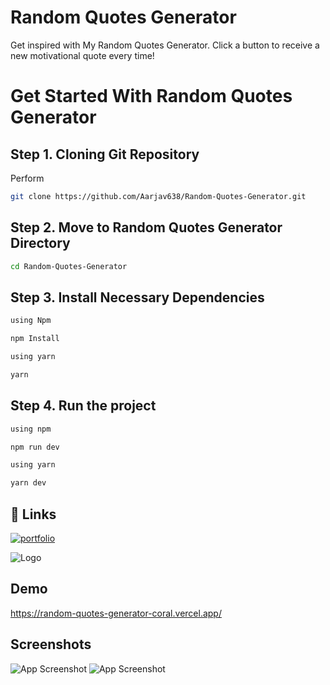 
# Random Quotes Generator



Get inspired with My Random Quotes Generator. Click a button to receive a new motivational quote every time!

# Get Started With Random Quotes Generator

## Step 1. Cloning Git Repository

Perform

```bash
git clone https://github.com/Aarjav638/Random-Quotes-Generator.git

```
## Step 2. Move to Random Quotes Generator Directory

```bash
cd Random-Quotes-Generator
```

## Step 3. Install Necessary Dependencies

```bash
using Npm 

npm Install

```
```bash
using yarn

yarn
```
## Step 4. Run the project

```bash
using npm 

npm run dev

```
```bash
using yarn

yarn dev
```


## 🔗 Links
[![portfolio](https://img.shields.io/badge/my_portfolio-000?style=for-the-badge&logo=ko-fi&logoColor=white)](https://github.com/Aarjav638/Random-Quotes-Generator)


![Logo](https://i.ibb.co/WyFw7RL/Logo.png)


## Demo

https://random-quotes-generator-coral.vercel.app/


## Screenshots
![App Screenshot](https://i.ibb.co/rstSd4h/Screenshot-2024-08-12-163619.png)
![App Screenshot](https://i.ibb.co/ZzTxFnS/Screenshot-2024-08-12-183141.png)
